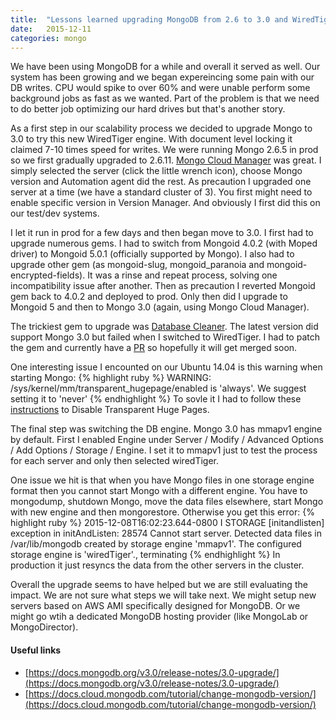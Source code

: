 ```yaml
---
title:  "Lessons learned upgrading MongoDB from 2.6 to 3.0 and WiredTiger Engine"
date:   2015-12-11
categories: mongo
---
```


We have been using MongoDB for a while and overall it served as well.  Our system has been growing and we began expereincing some pain with our DB writes.  CPU would spike to over 60% and were unable perform some background jobs as fast as we wanted.  Part of the problem is that we need to do better job optimizing our hard drives but that's another story.

As a first step in our scalability process we decided to upgrade Mongo to 3.0 to try this new WiredTiger engine.  With document level locking it claimed 7-10 times speed for writes.  We were running Mongo 2.6.5 in prod so we first gradually upgraded to 2.6.11.  [Mongo Cloud Manager](https://cloud.mongodb.com) was great.  I simply selected the server (click the little wrench icon), choose Mongo version and Automation agent did the rest.  As precaution I upgraded one server at a time (we have a standard cluster of 3).  You first might need to enable specific version in Version Manager.  And obviously I first did this on our test/dev systems.

I let it run in prod for a few days and then began move to 3.0.  I first had to upgrade numerous gems.  I had to switch from Mongoid 4.0.2 (with Moped driver) to Mongoid 5.0.1 (officially supported by Mongo).  I also had to upgrade other gem (as mongoid-slug, mongoid_paranoia and mongoid-encrypted-fields).  It was a rinse and repeat process, solving one incompatibility issue after another.  Then as precaution I reverted Mongoid gem back to 4.0.2 and deployed to prod.  Only then did I upgrade to Mongoid 5 and then to Mongo 3.0 (again, using Mongo Cloud Manager).

The trickiest gem to upgrade was [Database Cleaner](https://github.com/DatabaseCleaner/database_cleaner).  The latest version did support Mongo 3.0 but failed when I switched to WiredTiger.  I had to patch the gem and currently have a [PR](https://github.com/DatabaseCleaner/database_cleaner/pull/411) so hopefully it will get merged soon.

One interesting issue I encounted on our Ubuntu 14.04 is this warning when starting Mongo:
{% highlight ruby %}
WARNING: /sys/kernel/mm/transparent_hugepage/enabled is 'always'.   We suggest setting it to 'never'
{% endhighlight %}
To sovle it I had to follow these [instructions](https://docs.mongodb.org/v3.0/tutorial/transparent-huge-pages/) to Disable Transparent Huge Pages.

The final step was switching the DB engine.  Mongo 3.0 has mmapv1 engine by default.  First I enabled Engine under Server / Modify / Advanced Options / Add Options / Storage / Engine.  I set it to mmapv1 just to test the process for each server and only then selected wiredTiger.

One issue we hit is that when you have Mongo files in one storage engine format then you cannot start Mongo with a different engine.  You have to mongodump, shutdown Mongo, move the data files elsewhere, start Mongo with new engine and then mongorestore.  Otherwise you get this error:
{% highlight ruby %}
2015-12-08T16:02:23.644-0800 I STORAGE  [initandlisten] exception in initAndListen: 28574 Cannot start server. Detected data files in /var/lib/mongodb created by storage engine 'mmapv1'. The configured storage engine is 'wiredTiger'., terminating
{% endhighlight %}
In production it just resyncs the data from the other servers in the cluster.

Overall the upgrade seems to have helped but we are still evaluating the impact.  We are not sure what steps we will take next.  We might setup new servers based on AWS AMI specifically designed for MongoDB.  Or we might go wtih a dedicated MongoDB hosting provider (like MongoLab or MongoDirector).

#### Useful links
* [https://docs.mongodb.org/v3.0/release-notes/3.0-upgrade/](https://docs.mongodb.org/v3.0/release-notes/3.0-upgrade/)
* [https://docs.cloud.mongodb.com/tutorial/change-mongodb-version/](https://docs.cloud.mongodb.com/tutorial/change-mongodb-version/)
